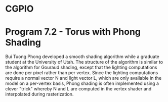 # CGPIO
# Program 7.2 - Torus with Phong Shading
Bui Tuong Phong developed a smooth shading algorithm while a graduate student at the University of Utah. The structure of the algorithm is similar to the algorithm for Gouraud shading, except that the lighting computations are done per pixel rather than per vertex. Since the lighting computations require a normal vector N and light vector L, which are only available in the model on a per-vertex basis, Phong shading is often implemented using a clever "trick" whereby N and L are computed in the vertex shader and interpolated during rasterization.
